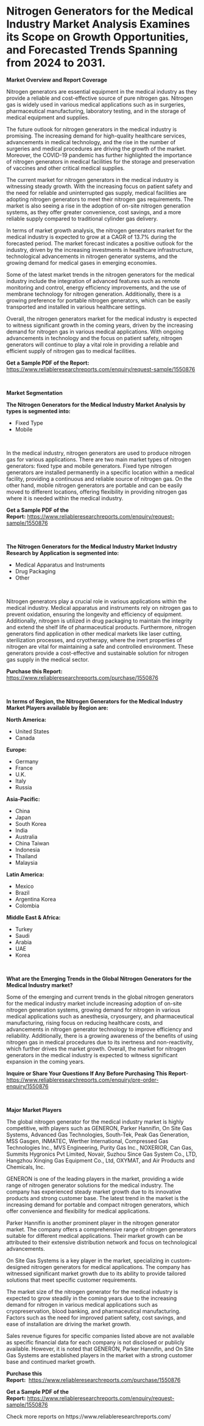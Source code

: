 <p><h1>Nitrogen Generators for the Medical Industry Market Analysis Examines its Scope on Growth Opportunities, and Forecasted Trends Spanning from 2024 to 2031.</h1></p><p><strong>Market Overview and Report Coverage</strong></p>
<p><p>Nitrogen generators are essential equipment in the medical industry as they provide a reliable and cost-effective source of pure nitrogen gas. Nitrogen gas is widely used in various medical applications such as in surgeries, pharmaceutical manufacturing, laboratory testing, and in the storage of medical equipment and supplies.</p><p>The future outlook for nitrogen generators in the medical industry is promising. The increasing demand for high-quality healthcare services, advancements in medical technology, and the rise in the number of surgeries and medical procedures are driving the growth of the market. Moreover, the COVID-19 pandemic has further highlighted the importance of nitrogen generators in medical facilities for the storage and preservation of vaccines and other critical medical supplies.</p><p>The current market for nitrogen generators in the medical industry is witnessing steady growth. With the increasing focus on patient safety and the need for reliable and uninterrupted gas supply, medical facilities are adopting nitrogen generators to meet their nitrogen gas requirements. The market is also seeing a rise in the adoption of on-site nitrogen generation systems, as they offer greater convenience, cost savings, and a more reliable supply compared to traditional cylinder gas delivery.</p><p>In terms of market growth analysis, the nitrogen generators market for the medical industry is expected to grow at a CAGR of 13.7% during the forecasted period. The market forecast indicates a positive outlook for the industry, driven by the increasing investments in healthcare infrastructure, technological advancements in nitrogen generator systems, and the growing demand for medical gases in emerging economies.</p><p>Some of the latest market trends in the nitrogen generators for the medical industry include the integration of advanced features such as remote monitoring and control, energy efficiency improvements, and the use of membrane technology for nitrogen generation. Additionally, there is a growing preference for portable nitrogen generators, which can be easily transported and installed in various healthcare settings.</p><p>Overall, the nitrogen generators market for the medical industry is expected to witness significant growth in the coming years, driven by the increasing demand for nitrogen gas in various medical applications. With ongoing advancements in technology and the focus on patient safety, nitrogen generators will continue to play a vital role in providing a reliable and efficient supply of nitrogen gas to medical facilities.</p></p>
<p><strong>Get a Sample PDF of the Report:</strong> <a href="https://www.reliableresearchreports.com/enquiry/request-sample/1550876">https://www.reliableresearchreports.com/enquiry/request-sample/1550876</a></p>
<p>&nbsp;</p>
<p><strong>Market Segmentation</strong></p>
<p><strong>The Nitrogen Generators for the Medical Industry Market Analysis by types is segmented into:</strong></p>
<p><ul><li>Fixed Type</li><li>Mobile</li></ul></p>
<p>&nbsp;</p>
<p><p>In the medical industry, nitrogen generators are used to produce nitrogen gas for various applications. There are two main market types of nitrogen generators: fixed type and mobile generators. Fixed type nitrogen generators are installed permanently in a specific location within a medical facility, providing a continuous and reliable source of nitrogen gas. On the other hand, mobile nitrogen generators are portable and can be easily moved to different locations, offering flexibility in providing nitrogen gas where it is needed within the medical industry.</p></p>
<p><strong>Get a Sample PDF of the Report:</strong>&nbsp;<a href="https://www.reliableresearchreports.com/enquiry/request-sample/1550876">https://www.reliableresearchreports.com/enquiry/request-sample/1550876</a></p>
<p>&nbsp;</p>
<p><strong>The Nitrogen Generators for the Medical Industry Market Industry Research by Application is segmented into:</strong></p>
<p><ul><li>Medical Apparatus and Instruments</li><li>Drug Packaging</li><li>Other</li></ul></p>
<p>&nbsp;</p>
<p><p>Nitrogen generators play a crucial role in various applications within the medical industry. Medical apparatus and instruments rely on nitrogen gas to prevent oxidation, ensuring the longevity and efficiency of equipment. Additionally, nitrogen is utilized in drug packaging to maintain the integrity and extend the shelf life of pharmaceutical products. Furthermore, nitrogen generators find application in other medical markets like laser cutting, sterilization processes, and cryotherapy, where the inert properties of nitrogen are vital for maintaining a safe and controlled environment. These generators provide a cost-effective and sustainable solution for nitrogen gas supply in the medical sector.</p></p>
<p><strong>Purchase this Report:</strong>&nbsp; <a href="https://www.reliableresearchreports.com/purchase/1550876">https://www.reliableresearchreports.com/purchase/1550876</a></p>
<p>&nbsp;</p>
<p><strong>In terms of Region, the Nitrogen Generators for the Medical Industry Market Players available by Region are:</strong></p>
<p>
    <p> <strong> North America: </strong>
        <ul>
            <li>United States</li>
            <li>Canada</li>
        </ul>
        </p> 
    <p> <strong> Europe: </strong>
        <ul>
            <li>Germany</li>
            <li>France</li>
            <li>U.K.</li>
            <li>Italy</li>
            <li>Russia</li>
        </ul>
        </p> 
    <p> <strong> Asia-Pacific: </strong>
        <ul>
            <li>China</li>
            <li>Japan</li>
            <li>South Korea</li>
            <li>India</li>
            <li>Australia</li>
            <li>China Taiwan</li>
            <li>Indonesia</li>
            <li>Thailand</li>
            <li>Malaysia</li>
        </ul>
        </p> 
    <p> <strong> Latin America: </strong>
        <ul>
            <li>Mexico</li>
            <li>Brazil</li>
            <li>Argentina Korea</li>
            <li>Colombia</li>
        </ul>
        </p> 
    <p> <strong> Middle East & Africa: </strong>
        <ul>
            <li>Turkey</li>
            <li>Saudi</li>
            <li>Arabia</li>
            <li>UAE</li>
            <li>Korea</li>
        </ul>
    </p>
    </p>
<p>&nbsp;</p>
<p><strong>What are the Emerging Trends in the Global Nitrogen Generators for the Medical Industry market?</strong></p>
<p><p>Some of the emerging and current trends in the global nitrogen generators for the medical industry market include increasing adoption of on-site nitrogen generation systems, growing demand for nitrogen in various medical applications such as anesthesia, cryosurgery, and pharmaceutical manufacturing, rising focus on reducing healthcare costs, and advancements in nitrogen generator technology to improve efficiency and reliability. Additionally, there is a growing awareness of the benefits of using nitrogen gas in medical procedures due to its inertness and non-reactivity, which further drives the market growth. Overall, the market for nitrogen generators in the medical industry is expected to witness significant expansion in the coming years.</p></p>
<p><strong>Inquire or Share Your Questions If Any Before Purchasing This Report</strong>- <a href="https://www.reliableresearchreports.com/enquiry/pre-order-enquiry/1550876">https://www.reliableresearchreports.com/enquiry/pre-order-enquiry/1550876</a></p>
<p>&nbsp;</p>
<p><strong>Major Market Players</strong></p>
<p><p>The global nitrogen generator for the medical industry market is highly competitive, with players such as GENERON, Parker Hannifin, On Site Gas Systems, Advanced Gas Technologies, South-Tek, Peak Gas Generation, MSS Gasgen, INMATEC, Werther International, Compressed Gas Technologies Inc., MVS Engineering, Purity Gas Inc., NOXERIOR, Can Gas, Summits Hygronics Pvt Limited, Novair, Suzhou Since Gas System Co., LTD, Hangzhou Xinqing Gas Equipment Co., Ltd, OXYMAT, and Air Products and Chemicals, Inc.</p><p>GENERON is one of the leading players in the market, providing a wide range of nitrogen generator solutions for the medical industry. The company has experienced steady market growth due to its innovative products and strong customer base. The latest trend in the market is the increasing demand for portable and compact nitrogen generators, which offer convenience and flexibility for medical applications.</p><p>Parker Hannifin is another prominent player in the nitrogen generator market. The company offers a comprehensive range of nitrogen generators suitable for different medical applications. Their market growth can be attributed to their extensive distribution network and focus on technological advancements.</p><p>On Site Gas Systems is a key player in the market, specializing in custom-designed nitrogen generators for medical applications. The company has witnessed significant market growth due to its ability to provide tailored solutions that meet specific customer requirements.</p><p>The market size of the nitrogen generator for the medical industry is expected to grow steadily in the coming years due to the increasing demand for nitrogen in various medical applications such as cryopreservation, blood banking, and pharmaceutical manufacturing. Factors such as the need for improved patient safety, cost savings, and ease of installation are driving the market growth.</p><p>Sales revenue figures for specific companies listed above are not available as specific financial data for each company is not disclosed or publicly available. However, it is noted that GENERON, Parker Hannifin, and On Site Gas Systems are established players in the market with a strong customer base and continued market growth.</p></p>
<p><strong>Purchase this Report:</strong>&nbsp;&nbsp;<a href="https://www.reliableresearchreports.com/purchase/1550876">https://www.reliableresearchreports.com/purchase/1550876</a></p>
<p></p>
<p><strong>Get a Sample PDF of the Report:</strong>&nbsp;<a href="https://www.reliableresearchreports.com/enquiry/request-sample/1550876">https://www.reliableresearchreports.com/enquiry/request-sample/1550876</a></p>
<p>Check more reports on https://www.reliableresearchreports.com/</p>